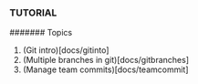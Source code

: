 ###  TUTORIAL


####### Topics

1. (Git intro)[docs/gitinto]
2. (Multiple branches in git)[docs/gitbranches]
3. (Manage team commits)[docs/teamcommit]
